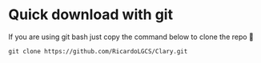 # Quick download with git 

If you are using git bash just copy the command below to clone the repo :cold_face:

<pre>
<code>git clone https://github.com/RicardoLGCS/Clary.git</code>
</pre>

